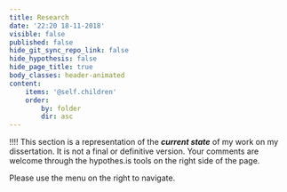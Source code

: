 ```yaml
---
title: Research
date: '22:20 18-11-2018'
visible: false
published: false
hide_git_sync_repo_link: false
hide_hypothesis: false
hide_page_title: true
body_classes: header-animated
content:
    items: '@self.children'
    order:
        by: folder
        dir: asc
---
```


!!!! This section is a representation of the ***current state*** of my work on my dissertation. It is not a final or definitive version. Your comments are welcome through the hypothes.is tools on the right side of the page.

Please use the menu on the right to navigate.
